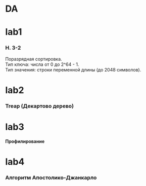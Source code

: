 # DA


# lab1  
### **H. 3-2**

Поразрядная сортировка.  
Тип ключа: числа от 0 до 2^64 - 1.  
Тип значения: строки переменной длины (до 2048 символов).  

# lab2  
### **Treap (Декартово дерево)**

# lab3
#### **Профилирование**

# lab4
### **Алгоритм Апостолико-Джанкарло**
